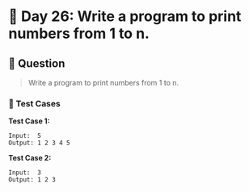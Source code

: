 # 📅 Day 26: Write a program to print numbers from 1 to n.

## 📝 Question

> Write a program to print numbers from 1 to n.

### 🧪 Test Cases

**Test Case 1:**
```
Input:  5
Output: 1 2 3 4 5
```
**Test Case 2:**
```
Input:  3
Output: 1 2 3
```
